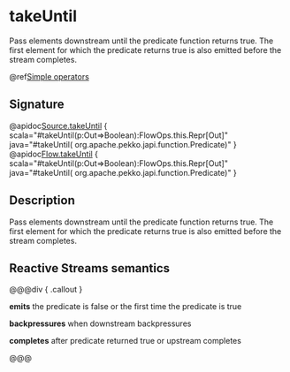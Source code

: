 # takeUntil

Pass elements downstream until the predicate function returns true. The first element for which the predicate returns true is also emitted before the stream completes.

@ref[Simple operators](../index.md#simple-operators)

## Signature

@apidoc[Source.takeUntil](Source) { scala="#takeUntil(p:Out=&gt;Boolean):FlowOps.this.Repr[Out]" java="#takeUntil(
org.apache.pekko.japi.function.Predicate)" }
@apidoc[Flow.takeUntil](Flow) { scala="#takeUntil(p:Out=&gt;Boolean):FlowOps.this.Repr[Out]" java="#takeUntil(
org.apache.pekko.japi.function.Predicate)" }

## Description

Pass elements downstream until the predicate function returns true. The first element for which the predicate returns true is also emitted before the stream completes.

## Reactive Streams semantics

@@@div { .callout }

**emits** the predicate is false or the first time the predicate is true

**backpressures** when downstream backpressures

**completes** after predicate returned true or upstream completes

@@@
